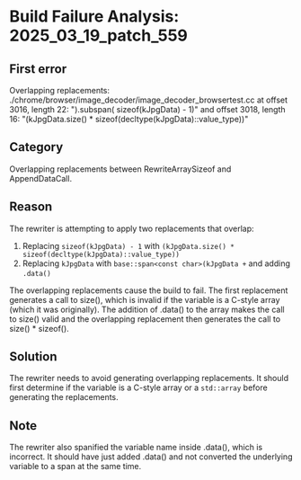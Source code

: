 # Build Failure Analysis: 2025_03_19_patch_559

## First error

Overlapping replacements: ./chrome/browser/image_decoder/image_decoder_browsertest.cc at offset 3016, length 22: ").subspan( sizeof(kJpgData) - 1)" and offset 3018, length 16: "(kJpgData.size() * sizeof(decltype(kJpgData)::value_type))"

## Category
Overlapping replacements between RewriteArraySizeof and AppendDataCall.

## Reason
The rewriter is attempting to apply two replacements that overlap:
1. Replacing `sizeof(kJpgData) - 1` with `(kJpgData.size() * sizeof(decltype(kJpgData)::value_type))`
2. Replacing `kJpgData` with `base::span<const char>(kJpgData +` and adding `.data()`

The overlapping replacements cause the build to fail. The first replacement generates a call to size(), which is invalid if the variable is a C-style array (which it was originally). The addition of .data() to the array makes the call to size() valid and the overlapping replacement then generates the call to size() * sizeof(). 

## Solution
The rewriter needs to avoid generating overlapping replacements. It should first determine if the variable is a C-style array or a `std::array` before generating the replacements.

## Note
The rewriter also spanified the variable name inside .data(), which is incorrect. It should have just added .data() and not converted the underlying variable to a span at the same time.